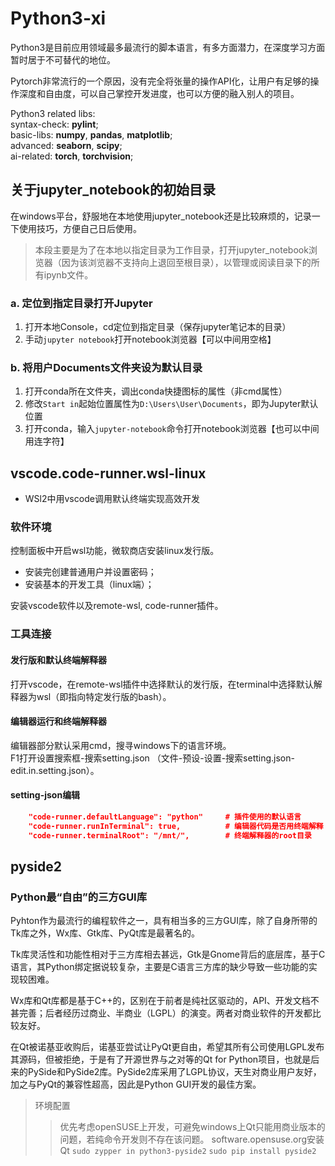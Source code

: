# Python3-xi

Python3是目前应用领域最多最流行的脚本语言，有多方面潜力，在深度学习方面暂时居于不可替代的地位。

Pytorch非常流行的一个原因，没有完全将张量的操作API化，让用户有足够的操作深度和自由度，可以自己掌控开发进度，也可以方便的融入别人的项目。

Python3 related libs:  
            syntax-check: **pylint**;  
            basic-libs: **numpy**, **pandas**, **matplotlib**;  
            advanced: **seaborn**, **scipy**;  
            ai-related: **torch**, **torchvision**;  

## 关于jupyter_notebook的初始目录

在windows平台，舒服地在本地使用jupyter_notebook还是比较麻烦的，记录一下使用技巧，方便自己日后使用。

> 本段主要是为了在本地以指定目录为工作目录，打开jupyter_notebook浏览器（因为该浏览器不支持向上退回至根目录），以管理或阅读目录下的所有ipynb文件。

### a. 定位到指定目录打开Jupyter
1. 打开本地Console，cd定位到指定目录（保存jupyter笔记本的目录）
2. 手动`jupyter notebook`打开notebook浏览器【可以中间用空格】

### b. 将用户Documents文件夹设为默认目录
1. 打开conda所在文件夹，调出conda快捷图标的属性（非cmd属性）
2. 修改`Start in`起始位置属性为`D:\Users\User\Documents`，即为Jupyter默认位置
3. 打开conda，输入`jupyter-notebook`命令打开notebook浏览器【也可以中间用连字符】

## vscode.code-runner.wsl-linux
- WSl2中用vscode调用默认终端实现高效开发

### 软件环境
控制面板中开启wsl功能，微软商店安装linux发行版。  
- 安装完创建普通用户并设置密码；  
- 安装基本的开发工具（linux端）；  

安装vscode软件以及remote-wsl, code-runner插件。  

### 工具连接
#### 发行版和默认终端解释器
打开vscode，在remote-wsl插件中选择默认的发行版，在terminal中选择默认解释器为wsl（即指向特定发行版的bash）。  

#### 编辑器运行和终端解释器
编辑器部分默认采用cmd，搜寻windows下的语言环境。  
F1打开设置搜索框-搜索setting.json （文件-预设-设置-搜索setting.json-edit.in.setting.json）。  

#### setting-json编辑
``` json
    "code-runner.defaultLanguage": "python"		# 插件使用的默认语言
    "code-runner.runInTerminal": true,			# 编辑器代码是否用终端解释
    "code-runner.terminalRoot": "/mnt/",		# 终端解释器的root目录
```
## pyside2
### Python最“自由”的三方GUI库
Pyhton作为最流行的编程软件之一，具有相当多的三方GUI库，除了自身所带的Tk库之外，Wx库、Gtk库、PyQt库是最著名的。  

Tk库灵活性和功能性相对于三方库相去甚远，Gtk是Gnome背后的底层库，基于C语言，其Python绑定据说较复杂，主要是C语言三方库的缺少导致一些功能的实现较困难。  

Wx库和Qt库都是基于C++的，区别在于前者是纯社区驱动的，API、开发文档不甚完善；后者经历过商业、半商业（LGPL）的演变。两者对商业软件的开发都比较友好。  

在Qt被诺基亚收购后，诺基亚尝试让PyQt更自由，希望其所有公司使用LGPL发布其源码，但被拒绝，于是有了开源世界与之对等的Qt for Python项目，也就是后来的PySide和PySide2库。PySide2库采用了LGPL协议，天生对商业用户友好，加之与PyQt的兼容性超高，因此是Python GUI开发的最佳方案。  

> 环境配置
>> 优先考虑openSUSE上开发，可避免windows上Qt只能用商业版本的问题，若纯命令开发则不存在该问题。
>> software.opensuse.org安装Qt
>> `sudo zypper in python3-pyside2`
>> `sudo pip install pyside2`
